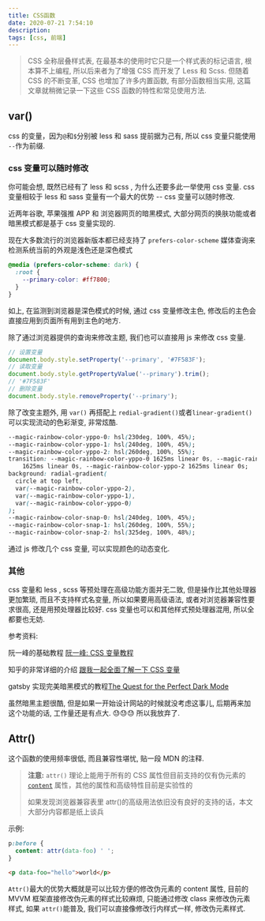 ```yaml
---
title: CSS函数
date: 2020-07-21 7:54:10
description:
tags: [css, 前端]
---
```


> CSS 全称层叠样式表, 在最基本的使用时它只是一个样式表的标记语言, 根本算不上编程, 所以后来者为了增强 CSS 而开发了 Less 和 Scss. 但随着 CSS 的不断变革, CSS 也增加了许多内置函数, 有部分函数相当实用, 这篇文章就稍微记录一下这些 CSS 函数的特性和常见使用方法.

## var()

css 的变量，因为`@`和`$`分别被 less 和 sass 提前据为己有, 所以 css 变量只能使用 `--`作为前缀.

### css 变量可以随时修改

你可能会想, 既然已经有了 less 和 scss , 为什么还要多此一举使用 css 变量. css 变量相较于 less 和 sass 变量有一个最大的优势 -- css 变量可以随时修改.

近两年谷歌, 苹果强推 APP 和 浏览器网页的暗黑模式, 大部分网页的换肤功能或者暗黑模式都是基于 css 变量实现的.

现在大多数流行的浏览器新版本都已经支持了 `prefers-color-scheme` 媒体查询来检测系统当前的外观是浅色还是深色模式

```css
@media (prefers-color-scheme: dark) {
  :root {
    --primary-color: #ff7800;
  }
}
```

如上, 在监测到浏览器是深色模式的时候, 通过 css 变量修改主色, 修改后的主色会直接应用到页面所有用到主色的地方.

除了通过浏览器提供的查询来修改主题, 我们也可以直接用 js 来修改 css 变量.

```js
// 设置变量
document.body.style.setProperty('--primary', '#7F583F');
// 读取变量
document.body.style.getPropertyValue('--primary').trim();
// '#7F583F'
// 删除变量
document.body.style.removeProperty('--primary');
```

除了改变主题外, 用 `var()` 再搭配上 `redial-gradient()`或者`linear-gradient()`可以实现流动的色彩渐变, 非常炫酷.

```css
--magic-rainbow-color-yppo-0: hsl(230deg, 100%, 45%);
--magic-rainbow-color-yppo-1: hsl(240deg, 100%, 45%);
--magic-rainbow-color-yppo-2: hsl(260deg, 100%, 55%);
transition: --magic-rainbow-color-yppo-0 1625ms linear 0s, --magic-rainbow-color-yppo-1
    1625ms linear 0s, --magic-rainbow-color-yppo-2 1625ms linear 0s;
background: radial-gradient(
  circle at top left,
  var(--magic-rainbow-color-yppo-2),
  var(--magic-rainbow-color-yppo-1),
  var(--magic-rainbow-color-yppo-0)
);
--magic-rainbow-color-snap-0: hsl(240deg, 100%, 45%);
--magic-rainbow-color-snap-1: hsl(260deg, 100%, 55%);
--magic-rainbow-color-snap-2: hsl(325deg, 100%, 48%);
```

通过 js 修改几个 css 变量, 可以实现颜色的动态变化.

### 其他

css 变量和 less , scss 等预处理在高级功能方面并无二致, 但是操作比其他处理器更加繁琐, 而且不支持样式名变量, 所以如果要用高级语法, 或者对浏览器兼容性要求很高, 还是用预处理器比较好. css 变量也可以和其他样式预处理器混用, 所以全都要也无妨.

参考资料:

阮一峰的基础教程 [阮一峰: CSS 变量教程](https://www.ruanyifeng.com/blog/2017/05/css-variables.html)

知乎的非常详细的介绍 [跟我一起全面了解一下 CSS 变量](https://zhuanlan.zhihu.com/p/65082165)

gatsby 实现完美暗黑模式的教程[The Quest for the Perfect Dark Mode](https://joshwcomeau.com/gatsby/dark-mode/)

虽然暗黑主题很酷, 但是如果一开始设计网站的时候就没考虑这事儿, 后期再来加这个功能的话, 工作量还是有点大. 😓😓😓 所以我放弃了.

## Attr()

这个函数的使用频率很低, 而且兼容性堪忧, 贴一段 MDN 的注释.

> **注意:** `attr()` 理论上能用于所有的 CSS 属性但目前支持的仅有伪元素的 [`content`](https://developer.mozilla.org/zh-CN/docs/Web/CSS/content) 属性，其他的属性和高级特性目前是实验性的
>
> 如果发现浏览器兼容表里 attr()的高级用法依旧没有良好的支持的话，本文大部分内容都是纸上谈兵

示例:

```css
p:before {
  content: attr(data-foo) ' ';
}
```

```html
<p data-foo="hello">world</p>
```

`Attr()`最大的优势大概就是可以比较方便的修改伪元素的 content 属性, 目前的 MVVM 框架直接修改伪元素的样式比较麻烦, 只能通过修改 class 来修改伪元素样式, 如果 `attr()`能普及, 我们可以直接像修改行内样式一样, 修改伪元素样式.
